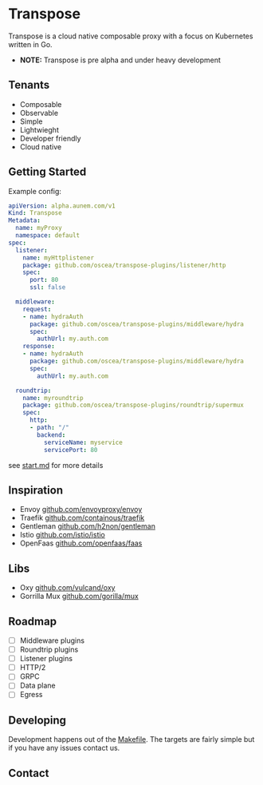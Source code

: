 # Transpose

Transpose is a cloud native composable proxy with a focus on Kubernetes written in Go.

* **NOTE:** Transpose is pre alpha and under heavy development

## Tenants

* Composable
* Observable
* Simple
* Lightwieght
* Developer friendly
* Cloud native

## Getting Started
Example config:   
```yaml
apiVersion: alpha.aunem.com/v1
Kind: Transpose
Metadata:
  name: myProxy
  namespace: default
spec:
  listener:
    name: myHttplistener
    package: github.com/oscea/transpose-plugins/listener/http
    spec: 
      port: 80
      ssl: false

  middleware:
    request:
    - name: hydraAuth
      package: github.com/oscea/transpose-plugins/middleware/hydra
      spec:
        authUrl: my.auth.com
    response:
    - name: hydraAuth
      package: github.com/oscea/transpose-plugins/middleware/hydra
      spec:
        authUrl: my.auth.com

  roundtrip:
    name: myroundtrip
    package: github.com/oscea/transpose-plugins/roundtrip/supermux
    spec:
      http:
      - path: "/"
        backend:
          serviceName: myservice
          servicePort: 80
```

see [start.md](docs/start.md) for more details

## Inspiration

* Envoy [github.com/envoyproxy/envoy](github.com/envoyproxy/envoy)
* Traefik [github.com/containous/traefik](github.com/containous/traefik)
* Gentleman [github.com/h2non/gentleman](github.com/h2non/gentleman)
* Istio [github.com/istio/istio](github.com/istio/istio)
* OpenFaas [github.com/openfaas/faas](github.com/openfaas/faas)

## Libs

* Oxy [github.com/vulcand/oxy](github.com/vulcand/oxy)
* Gorrilla Mux [github.com/gorilla/mux](github.com/gorilla/mux)

## Roadmap

- [ ] Middleware plugins   
- [ ] Roundtrip plugins   
- [ ] Listener plugins
- [ ] HTTP/2   
- [ ] GRPC   
- [ ] Data plane    
- [ ] Egress 

## Developing

Development happens out of the [Makefile](./Makefile). The targets are fairly simple but if you have any issues contact us.

## Contact
